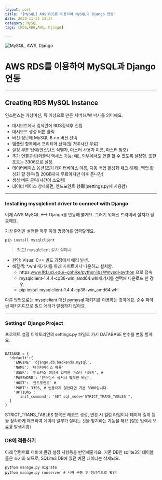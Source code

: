 ```yaml
---
layout: post
title: "[MySQL] AWS RDS를 이용하여 MySQL과 Django 연동"
date: 2020-11-23 13:34
category: MySQL
tags: [RDS,RDB,AWS, Django]

---
```

![MySQL, AWS, Django](https://www.pulumi.com/blog/deploying-a-django-application-to-aws/meta.png)

# AWS RDS를 이용하여 MySQL과 Django 연동

---
## Creating RDS MySQL Instance
인스턴스는 가상머신, 즉 가상으로 만든 서버 H/W 박사를 의미해요. 
- 대시브드에서 검색란에 RDS검색후 진입
- 대시보드 생성 버튼 클릭
- 버전 정보에 MySQL 8.x.x 버전 선택
- 템플릿 항목에서 프리티어 선택(월 750시간 무료)
- 설정 부분 입력(인스턴스 식별자, 마스터 사용자 이름, 마스터 암호)
- 추가 연결구성(퍼블릭 액세스 가능: 예), 외부에서도 연결 할 수 있도록 설정함. 또한 포트는 3306으로 설정.
- 데이터베이스 옵션(초기 데이터베이스 이름, 자동 백업 활성화 체크 해제), 백업 활성화 할 경우(월 20GB까지 무료이지만 이후 돈나감)
- 생성 버튼 클릭(시간이 소요됨)
- 데이터 베이스 상세화면, 엔드포인트 항목!(settings.py에 사용함)
---

### Installing mysqlclient driver to connect with Django
이제 AWS MySQL <--> Django를 연동해 볼게요.
그러기 위해선 드라이버 설치가 필요해요.

가상 환경을 실행한 이후 아래 명령어를 입력할게요.
```
pip install mysqlclient
```

> 참고! mysqlclient 설치 실패시
- 원인: Visual C++ 빌드 과정에서 에러 발생. 
- 해결책: *.whl 패키지를 아래 사이트에서 다운하고 설치함.
  - https:www.lfd.uci.edu/~gohlke/pythonlibs/#mysql-python 으로 접속
  - mysqlclient-1.4.4-cp38-win_amd64.whl패키지를 선택해 다운로드 한 경우, 
  - pip install mysqlclient-1.4.4-cp38-win_amd64.whl

다른 방법으로는 mysqlclient 대신 pymysql 패키지를 이용하는 것이에요. 순수 파이썬 패키지이므로 빌드 에러가 발생하지 않아요.

---

### Settings' Django Project
프로젝트 설정 디렉토리안의 settings.py 파일로 가서 DATABASE 변수를 변동 할게요.
```

DATABSE = {
  'default':{
    'ENGINE':'django.db.backends.mysql',
    'NAME': '데이터베이스 이름'
    'USER': '인스턴스 생성시 입력한 마스터 사용자', # 
    'PASSWORD': '인스턴스 생서시 입력한 비번',
    'HOST': '엔드포인트' # 
    'PORT': 3306, # 변동하지 않았다면 기본 3306입니다.
    'OPTIONS':
      'init_command': 'SET sql_mode='STRICT_TRANS_TABLES'",
  }
}
```
STRICT_TRANS_TABLES 항목은 레코드 생성, 변경 시 컬럼 타입이나 데이터 길이 등을 정확하게 체크하여 데이터 일부가 잘리는 것을 방지하는 기능을 해요.(잘못 입력시 오료률 발생시킴)

### DB에 적용하기 
아래 명령어로 디비에 환경 설정 사항등을 반영해줄게요. 기존 DB인 sqlite3의 테이블들은 초기화 되므로, SQLite3 DB에 있던 예전 데이터는 삭제되요.
```
python manage.py migrate
python manage.py runserver # 서버 구동 후 정상적으로 확인!
```
